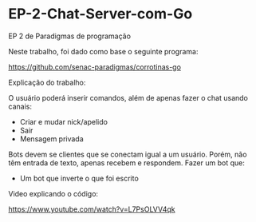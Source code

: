 # EP-2-Chat-Server-com-Go
EP 2 de Paradigmas de programação

Neste trabalho, foi dado como base o seguinte programa:

https://github.com/senac-paradigmas/corrotinas-go

Explicação do trabalho:

O usuário poderá inserir comandos, além de apenas fazer o chat usando canais:

- Criar e mudar nick/apelido
- Sair
- Mensagem privada

Bots devem se clientes que se conectam igual a um usuário. Porém, não têm entrada de texto, apenas recebem e respondem. Fazer um bot que:

- Um bot que inverte o que foi escrito


Video explicando o código:

https://www.youtube.com/watch?v=L7PsOLVV4qk

